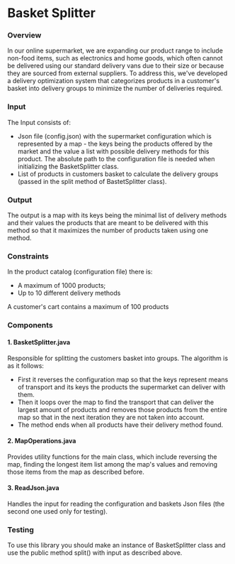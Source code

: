 <h1>Basket Splitter</h1>
<h3>Overview</h3>

In our online supermarket, we are expanding our product range to include 
non-food items, such as electronics and home goods, which often cannot be 
delivered using our standard delivery vans due to their size or because 
they are sourced from external suppliers. To address this, we've developed 
a delivery optimization system that categorizes products in a customer's 
basket into delivery groups to minimize the number of deliveries required.

<h3>Input</h3>

The Input consists of: 
- Json file (config.json) with the supermarket configuration
which is represented by a map - the keys being the products offered by the market
and the value a list with possible delivery methods for this product.
  The absolute path to the configuration file is needed when initializing the BasketSplitter class.
- List of products in customers basket to calculate the delivery groups 
(passed in the split method of BastetSplitter class).



<h3>Output</h3>

The output is a map with its keys being the minimal list of delivery
methods and their values the products that are meant to be delivered with
this method so that it maximizes the number of products taken using one method.

<h3>Constraints</h3>

In the product catalog (configuration file) there is:

- A maximum of 1000 products;
- Up to 10 different delivery methods

A customer's cart contains a maximum of 100 products

<h3>Components</h3>
<h4>1. BasketSplitter.java </h4>

Responsible for splitting the customers basket into groups.
The algorithm is as it follows:
- First it reverses the configuration map so that the keys represent
means of transport and its keys the products the supermarket can deliver with them.
- Then it loops over the map to find the transport that can deliver the largest amount of
products and removes those products from the entire map so that in the
next iteration they are not taken into account.
- The method ends when all products have their delivery method found.

<h4>2. MapOperations.java </h4>

Provides utility functions for the main class, which include reversing
the map, finding the longest item list among the map's values and removing
those items from the map as described before.

<h4>3. ReadJson.java </h4>

Handles the input for reading the configuration and baskets Json files
(the second one used only for testing).

<h3>Testing</h3>

To use this library you should make an instance of BasketSplitter class
and use the public method split() with input as described above.